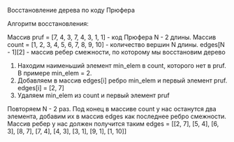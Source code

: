 Восстановление дерева по коду Прюфера

Алгоритм восстановления:

Массив pruf = [7, 4, 3, 7, 4, 3, 1, 1] - код Прюфера N - 2 длины.
Массив count = [1, 2, 3, 4, 5, 6, 7, 8, 9, 10] - количество вершин N длины.
edges[N - 1][2] - массив ребер смежности, по которому мы восстановим дерево

1. Находим наименьший элемент min_elem в count, которого нет в pruf. В примере min_elem = 2.
2. Добавляем в массив edges[i] ребро min_elem и первый элемент pruf. edges[i] = [2, 7]
3. Удаляем min_elem из count и первый элемент pruf

Повторяем N - 2 раз.
Под конец в массиве count у нас останутся два элемента, добавим их в массив edges как последнее ребро смежности.
Массив ребер у нас должен получится таким edges = [[2, 7], [5, 4], [6, 3], [8, 7], [7, 4], [4, 3], [3, 1], [9, 1], [1, 10]]
